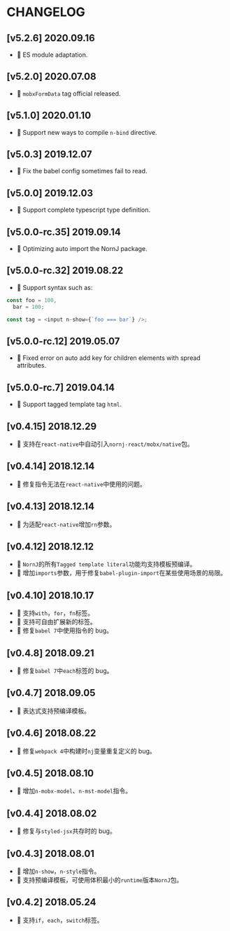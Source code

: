 # CHANGELOG

## [v5.2.6] 2020.09.16

- 🌟 ES module adaptation.

## [v5.2.0] 2020.07.08

- 🌟 `mobxFormData` tag official released.

## [v5.1.0] 2020.01.10

- 🌟 Support new ways to compile `n-bind` directive.

## [v5.0.3] 2019.12.07

- :bug: Fix the babel config sometimes fail to read.

## [v5.0.0] 2019.12.03

- 🚩 Support complete typescript type definition.

## [v5.0.0-rc.35] 2019.09.14

- 🌟 Optimizing auto import the NornJ package.

## [v5.0.0-rc.32] 2019.08.22

- 🌟 Support syntax such as:

```js
const foo = 100,
  bar = 100;

const tag = <input n-show={`foo === bar`} />;
```

## [v5.0.0-rc.12] 2019.05.07

- 🐞 Fixed error on auto add key for children elements with spread attributes.

## [v5.0.0-rc.7] 2019.04.14

- 🌟 Support tagged template tag `html`.

## [v0.4.15] 2018.12.29

- 🌟 支持在`react-native`中自动引入`nornj-react/mobx/native`包。

## [v0.4.14] 2018.12.14

- 🐞 修复指令无法在`react-native`中使用的问题。

## [v0.4.13] 2018.12.14

- 🌟 为适配`react-native`增加`rn`参数。

## [v0.4.12] 2018.12.12

- 🌟 `NornJ`的所有`Tagged template literal`功能均支持模板预编译。
- 🌟 增加`imports`参数，用于修复`babel-plugin-import`在某些使用场景的局限。

## [v0.4.10] 2018.10.17

- 🌟 支持`with`，`for`，`fn`标签。
- 🌟 支持可自由扩展新的标签。
- 🐞 修复`babel 7`中使用指令的 bug。

## [v0.4.8] 2018.09.21

- 🐞 修复`babel 7`中`each`标签的 bug。

## [v0.4.7] 2018.09.05

- 🌟 表达式支持预编译模板。

## [v0.4.6] 2018.08.22

- 🐞 修复`webpack 4`中构建时`nj`变量重复定义的 bug。

## [v0.4.5] 2018.08.10

- 🌟 增加`n-mobx-model`、`n-mst-model`指令。

## [v0.4.4] 2018.08.02

- 🐞 修复与`styled-jsx`共存时的 bug。

## [v0.4.3] 2018.08.01

- 🌟 增加`n-show`，`n-style`指令。
- 🌟 支持预编译模板，可使用体积最小的`runtime`版本`NornJ`包。

## [v0.4.2] 2018.05.24

- 🌟 支持`if`，`each`，`switch`标签。
